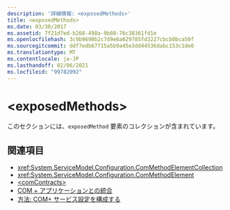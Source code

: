 ```yaml
---
description: '詳細情報: <exposedMethods>'
title: <exposedMethods>
ms.date: 03/30/2017
ms.assetid: 7f21d7ed-b268-498a-9b08-76c38361fd1e
ms.openlocfilehash: 3c9b9690b2c7d9e6a629785fd3227cbcb0bca50f
ms.sourcegitcommit: ddf7edb67715a5b9a45e3dd44536dabc153c1de0
ms.translationtype: MT
ms.contentlocale: ja-JP
ms.lasthandoff: 02/06/2021
ms.locfileid: "99782092"
---
```

# \<exposedMethods>

このセクションには、`exposedMethod` 要素のコレクションが含まれています。  
  
## <a name="see-also"></a>関連項目

- <xref:System.ServiceModel.Configuration.ComMethodElementCollection>
- <xref:System.ServiceModel.Configuration.ComMethodElement>
- [\<comContracts>](comcontracts.md)
- [COM + アプリケーションとの統合](../../../wcf/feature-details/integrating-with-com-plus-applications.md)
- [方法: COM+ サービス設定を構成する](../../../wcf/feature-details/how-to-configure-com-service-settings.md)
